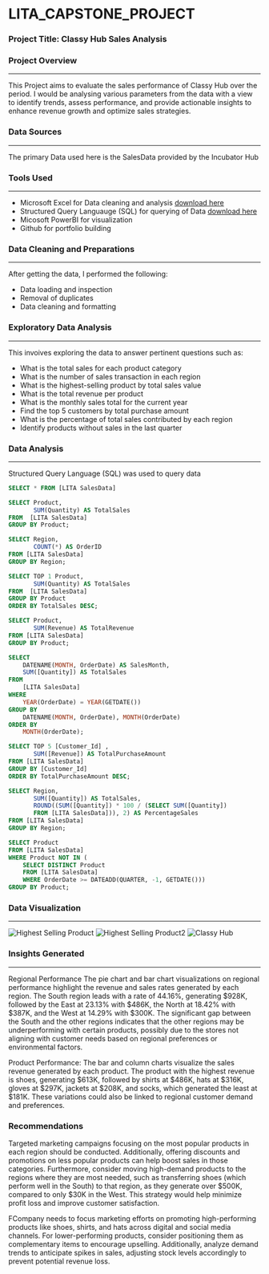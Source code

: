# LITA_CAPSTONE_PROJECT

### Project Title: Classy Hub Sales Analysis

### Project Overview
---
This Project aims to evaluate the sales performance of Classy Hub over the period. I would be analysing various parameters from the data with a view to identify trends, assess performance, and provide actionable insights to enhance revenue growth and optimize sales strategies.

### Data Sources
---
The primary Data used here is the SalesData provided by the Incubator Hub

### Tools Used
---
- Microsoft Excel for Data cleaning and analysis [download here](https://1drv.ms/x/c/3d767624932c4481/ERzDuN5kbpFDi2Wqln3uMh8BWO5GXEt1kxtKwOh4drFSsQ?e=pAxWru)
- Structured Query Languauge (SQL) for querying of Data [download here](https://1drv.ms/w/c/3d767624932c4481/Ef7LsocSyQNPtM0sxBkDodkBWGGN3mfFNM7SJ3Qck1IYZQ?e=UTUKSO)
- Micosoft PowerBI for visualization
- Github for portfolio building

### Data Cleaning and Preparations
----
After getting the data, I performed the following:
- Data loading and inspection
- Removal of duplicates
- Data cleaning and formatting

### Exploratory Data Analysis
---
This invoives exploring the data to answer pertinent questions such as:
- What is the total sales for each product category
- What is the number of sales transaction in each region
- What is the highest-selling product by total sales value
- What is the total revenue per product
- What is the monthly sales total for the current year
- Find the top 5 customers by total purchase amount
- What is the percentage of total sales contributed by each region
- Identify products without sales in the last quarter

### Data Analysis
---
Structured Query Language (SQL) was used to query data
```SQL
SELECT * FROM [LITA SalesData]
```
```SQL
SELECT Product, 
       SUM(Quantity) AS TotalSales
FROM  [LITA SalesData] 
GROUP BY Product;
```
```SQL
SELECT Region, 
       COUNT(*) AS OrderID
FROM [LITA SalesData]
GROUP BY Region;
```
```SQL
SELECT TOP 1 Product, 
       SUM(Quantity) AS TotalSales
FROM  [LITA SalesData]
GROUP BY Product
ORDER BY TotalSales DESC;
```
```SQL
SELECT Product, 
       SUM(Revenue) AS TotalRevenue
FROM [LITA SalesData]
GROUP BY Product;
```
```SQL
SELECT 
    DATENAME(MONTH, OrderDate) AS SalesMonth, 
    SUM([Quantity]) AS TotalSales
FROM 
    [LITA SalesData]
WHERE 
    YEAR(OrderDate) = YEAR(GETDATE()) 
GROUP BY 
    DATENAME(MONTH, OrderDate), MONTH(OrderDate)
ORDER BY 
    MONTH(OrderDate);
```
```SQL
SELECT TOP 5 [Customer_Id] , 
       SUM([Revenue]) AS TotalPurchaseAmount
FROM [LITA SalesData]
GROUP BY [Customer_Id]
ORDER BY TotalPurchaseAmount DESC;
```
```SQL
SELECT Region, 
       SUM([Quantity]) AS TotalSales, 
       ROUND((SUM([Quantity]) * 100 / (SELECT SUM([Quantity])
	   FROM [LITA SalesData])), 2) AS PercentageSales
FROM [LITA SalesData]
GROUP BY Region;
```
```SQL
SELECT Product
FROM [LITA SalesData]
WHERE Product NOT IN (
    SELECT DISTINCT Product
    FROM [LITA SalesData]
    WHERE OrderDate >= DATEADD(QUARTER, -1, GETDATE()))
GROUP BY Product;
```
### Data Visualization
---
![Highest Selling Product](https://github.com/user-attachments/assets/d387fcee-6076-4109-b514-4a2cbca77a87)
![Highest Selling Product2](https://github.com/user-attachments/assets/c80c59b3-e46f-4468-a6e6-69589af376d6)
![Classy Hub](https://github.com/user-attachments/assets/f02312fd-38c1-4a07-b70b-989d6fe30825)

### Insights Generated
---
Regional Performance
The pie chart and bar chart visualizations on regional performance highlight the revenue and sales rates generated by each region. The South region leads with a rate of 44.16%, generating $928K, followed by the East at 23.13% with $486K, the North at 18.42% with $387K, and the West at 14.29% with $300K. The significant gap between the South and the other regions indicates that the other regions may be underperforming with certain products, possibly due to the stores not aligning with customer needs based on regional preferences or environmental factors.

Product Performance:
The bar and column charts visualize the sales revenue generated by each product. The product with the highest revenue is shoes, generating $613K, followed by shirts at $486K, hats at $316K, gloves at $297K, jackets at $208K, and socks, which generated the least at $181K. These variations could also be linked to regional customer demand and preferences.

### Recommendations
Targeted marketing campaigns focusing on the most popular products in each region should be conducted. Additionally, offering discounts and promotions on less popular products can help boost sales in those categories. Furthermore, consider moving high-demand products to the regions where they are most needed, such as transferring shoes (which perform well in the South) to that region, as they generate over $500K, compared to only $30K in the West. This strategy would help minimize profit loss and improve customer satisfaction.

FCompany needs to focus marketing efforts on promoting high-performing products like shoes, shirts, and hats across digital and social media channels. For lower-performing products, consider positioning them as complementary items to encourage upselling. Additionally, analyze demand trends to anticipate spikes in sales, adjusting stock levels accordingly to prevent potential revenue loss.
